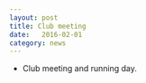 ```yaml
---
layout: post
title: Club meeting
date:   2016-02-01
category: news
---
```


* Club meeting and running day.